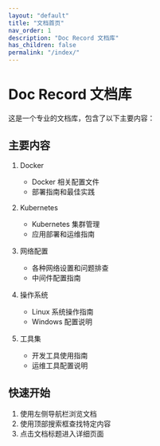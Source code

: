 ```yaml
---
layout: "default"
title: "文档首页"
nav_order: 1
description: "Doc Record 文档库"
has_children: false
permalink: "/index/"
---
```


# Doc Record 文档库

这是一个专业的文档库，包含了以下主要内容：

## 主要内容

1. Docker
   - Docker 相关配置文件
   - 部署指南和最佳实践

2. Kubernetes
   - Kubernetes 集群管理
   - 应用部署和运维指南

3. 网络配置
   - 各种网络设置和问题排查
   - 中间件配置指南

4. 操作系统
   - Linux 系统操作指南
   - Windows 配置说明

5. 工具集
   - 开发工具使用指南
   - 运维工具配置说明

## 快速开始

1. 使用左侧导航栏浏览文档
2. 使用顶部搜索框查找特定内容
3. 点击文档标题进入详细页面
